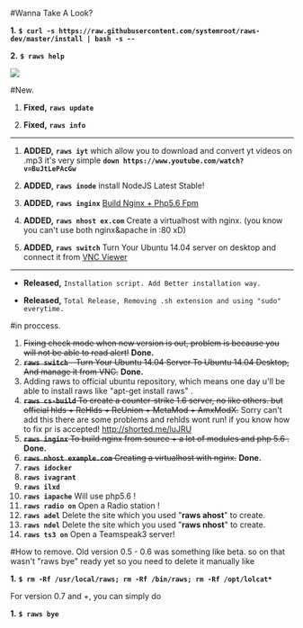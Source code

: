 #Wanna Take A Look?

**1.** **``$ curl -s https://raw.githubusercontent.com/systemroot/raws-dev/master/install | bash -s --``**

**2.** **``$ raws help``**

![](http://image.prntscr.com/image/931009a8a11543a8bd8c5c1a7a755dc9.png)



#New.

1. **Fixed,** **`raws update`**

2. **Fixed,** **`raws info`**

---

1. **ADDED,** **`raws iyt`** which allow you to download and convert yt videos on .mp3 it's very simple 
**`down https://www.youtube.com/watch?v=BuJtLePAcGw`**

2. **ADDED,** **`raws inode`** install NodeJS Latest Stable!

3. **ADDED,** **`raws inginx`** [Build Nginx + Php5.6 Fpm](https://github.com/systemroot/my-nginx)

4. **ADDED,** **`raws nhost ex.com`** Create a virtualhost with nginx. (you know you can't use both nginx&apache in :80 xD)

5. **ADDED,** **`raws switch`** Turn Your Ubuntu 14.04 server on desktop and connect it from [VNC Viewer](https://www.realvnc.com/download/viewer/)

---

* **Released,** `Installation script. Add Better installation way.`

* **Released,** `Total Release, Removing .sh extension and using "sudo" everytime.`

#in proccess.

1. ~~Fixing check mode when new version is out, problem is because you will not be able to read alert!~~ **Done.**
2. ~~**`raws switch`** - Turn Your Ubuntu 14.04 Server To Ubuntu 14.04 Desktop, And manage it from VNC.~~ **Done.**
3. Adding raws to official ubuntu repository, which means one day u'll be able to install raws like "apt-get install raws" .
4. ~~**`raws cs-build`** To create a counter-strike 1.6 server, no like others. but official hlds + ReHlds + ReUnion + MetaMod + AmxModX.~~ Sorry can't add this there are some problems and rehlds wont run! if you know how to fix pr is accepted! http://shorted.me/luJRU
5. ~~**`raws inginx`** To build nginx from source + a lot of modules and php 5.6 .~~ **Done.**
6. ~~**`raws nhost example.com`** Creating a virtualhost with nginx.~~ **Done.**
7. **`raws idocker`**
8. **`raws ivagrant`**
9. **`raws ilxd`**
10. **`raws iapache`** Will use php5.6 !
11. **`raws radio on`** Open a Radio station !
12. **`raws adel`** Delete the site which you used "**raws ahost**" to create.
13. **`raws ndel`** Delete the site which you used "**raws nhost**" to create.
14. **`raws ts3 on`** Open a Teamspeak3 server!

#How to remove.
Old version 0.5 - 0.6 was something like beta. 
so on that wasn't "raws bye" ready yet so you need to delete it manually like

**1.** **``$ rm -Rf /usr/local/raws; rm -Rf /bin/raws; rm -Rf /opt/lolcat*``**

For version 0.7 and +, you can simply do

**1.** **``$ raws bye``**
